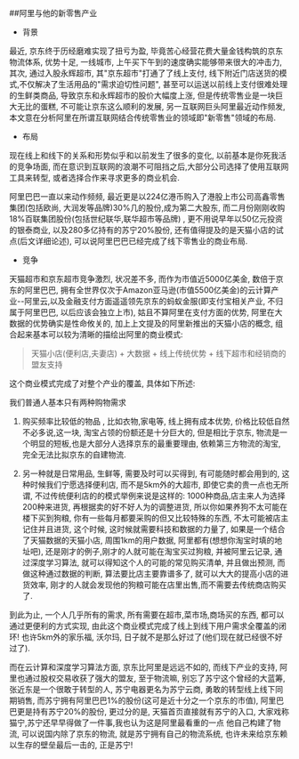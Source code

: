 ##阿里与他的新零售产业
* 背景

最近, 京东终于历经磨难实现了扭亏为盈, 毕竟苦心经营花费大量金钱构筑的京东物流体系, 优势十足, 一线城市, 上午买下午到的速度确实能够带来很大的冲击力, 其次, 通过入股永辉超市, 其"京东超市"打通了了线上支付, 线下附近门店送货的模式,不仅解决了生活用品的"需求迫切性问题", 甚至可以运送以前线上支付很难处理的生鲜类商品, 导致京东和永辉超市的股价大幅度上涨, 但是传统零售业是一块巨大无比的蛋糕, 不可能让京东这么顺利的发展, 另一互联网巨头阿里最近动作频发, 本文意在分析阿里在所谓互联网结合传统零售业的领域即"新零售"领域的布局.

* 布局

现在线上和线下的关系和形势似乎和以前发生了很多的变化, 以前基本是你死我活的竞争场面, 而在意识到互联网的浪潮不可阻挡之后,大部分公司选择了使用互联网工具来转型, 或者选择合作来寻求更多的商业机会.

阿里巴巴一直以来动作频频, 最近更是以224亿港币购入了港股上市公司高鑫零售集团(包括欧尚, 大润发等品牌)30%几的股份,成为第二大股东,
而二月份刚刚收购18%百联集团股份(包括世纪联华,联华超市等品牌) , 更不用说早年以50亿元投资的银泰商业, 以及280多亿持有的苏宁20%股份, 还有值得提及的是天猫小店的试点(后文详细论述), 可以说阿里巴巴已经完成了线下零售业的商业布局.

* 竞争


天猫超市和京东超市竞争激烈, 状况差不多, 而作为市值近5000亿美金, 数倍于京东的阿里巴巴, 拥有全世界仅次于Amazon亚马逊(市值5500亿美金)的云计算产业--阿里云,以及金融支付方面遥遥领先京东的蚂蚁金服(即支付宝相关产业, 不归属于阿里巴巴, 以后应该会独立上市), 姑且不算阿里在支付方面的优势, 阿里在大数据的优势确实是性命攸关的, 加上上文提及的阿里新推出的天猫小店的概念, 组合起来基本可以较为清晰的描绘出阿里的商业模式:
>天猫小店(便利店,夫妻店) + 大数据 + 线上传统优势 + 线下超市和经销商的盟友支持

这个商业模式完成了对整个产业的覆盖, 具体如下所述:


我们普通人基本只有两种购物需求


1. 购买频率比较低的物品 , 比如衣物,家电等, 线上拥有成本优势, 价格比较低自然不必多说,这一块, 淘宝占领的份额还是十分巨大的, 但是相比于京东, 物流是一个明显的短板,也是大部分人选择京东的最重要理由, 依赖第三方物流的淘宝, 完全无法比拟京东的自建物流.


2. 另一种就是日常用品, 生鲜等, 需要及时可以买得到, 有可能随时都会用到的, 这种时候我们宁愿选择便利店, 而不是5km外的大超市, 即使它卖的贵一点也无所谓, 不过传统便利店的的模式举例来说是这样的: 1000种商品,店主来人为选择200种来进货, 再根据卖的好不好人为的调整进货, 所以你如果养狗不太可能在楼下买到狗粮, 你有一些每月都要采购的但又比较特殊的东西, 不太可能被店主记住并且进货, 
这个时候, 这时候就需要科技和数据的力量了, 如果是一个结合了天猫数据的天猫小店, 周围1km的用户数据, 阿里都有(想想你淘宝时填的地址吧), 还是刚才的例子,刚才的人就可能在淘宝买过狗粮, 并被阿里云记录, 通过深度学习算法, 就可以得知这个人的可能的常见购买清单, 并且做出预测, 而做这种通过数据的判断, 算法要比店主要靠谱多了, 就可以大大的提高小店的进货效率, 刚才的人就会发现他的狗粮可能在店里出售,而不需要去传统商店购买了.

到此为止, 一个人几乎所有的需求, 所有需要在超市,菜市场,商场买的东西, 都可以通过更便利的方式实现, 由此这个商业模式完成了线上到线下用户需求全覆盖的闭环! 也许5km外的家乐福, 沃尔玛, 日子就不是那么好过了(他们现在就已经很不好过了).


而在云计算和深度学习算法方面, 京东比阿里是远远不如的, 而线下产业的支持, 阿里也通过股权交易收获了强大的盟友, 至于物流嘛, 别忘了苏宁这个曾经的大蓝筹, 张近东是一个很敢于转型的人, 苏宁电器更名为苏宁云商, 勇敢的转型线上线下同期销售, 而苏宁拥有阿里巴巴1%的股份(这可是近十分之一个京东的市值), 阿里巴巴更是持有苏宁20%的股份, 更过分的是, 天猫首页直接就有苏宁的入口, 大家戏称猫宁,苏宁还早早得做了一件事,我也认为这是阿里最看重的一点 他自己构建了物流, 可以说国内除了京东的物流, 就是苏宁拥有自己的物流系统, 也许未来给京东赖以生存的壁垒最后一击的, 正是苏宁!


